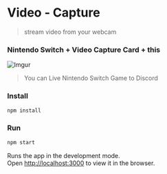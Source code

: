 # Video - Capture

>stream video from your webcam

### Nintendo Switch + Video Capture Card + this

![Imgur](https://imgur.com/RgH2ze6)

>You can Live Nintendo Switch Game to Discord

### Install

```sh
npm install
```

### Run

```sh
npm start
```

Runs the app in the development mode.\
Open [http://localhost:3000](http://localhost:3000) to view it in the browser.
